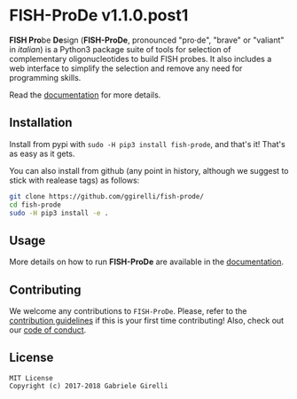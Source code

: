 # FISH-ProDe v1.1.0.post1

**FISH Pro**be **De**sign (**FISH-ProDe**, pronounced "pro‧de", "brave" or "valiant" in *italian*) is a Python3 package suite of tools for selection of complementary oligonucleotides to build FISH probes. It also includes a web interface to simplify the selection and remove any need for programming skills.

Read the [documentation](https://ggirelli.github.io/fish-prode/) for more details.

Installation
---

Install from pypi with `sudo -H pip3 install fish-prode`, and that's it! That's as easy as it gets.

You can also install from github (any point in history, although we suggest to stick with realease tags) as follows:

```bash
git clone https://github.com/ggirelli/fish-prode/
cd fish-prode
sudo -H pip3 install -e .
```

Usage
---

More details on how to run **FISH-ProDe** are available in the [documentation](https://ggirelli.github.io/fish-prode/usage).

Contributing
---

We welcome any contributions to `FISH-ProDe`. Please, refer to the [contribution guidelines](https://ggirelli.github.io/fish-prode/contributing) if this is your first time contributing! Also, check out our [code of conduct](https://ggirelli.github.io/fish-prode/code_of_conduct).

License
---

```
MIT License
Copyright (c) 2017-2018 Gabriele Girelli
```